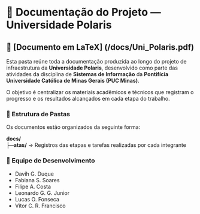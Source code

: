 # 📄 Documentação do Projeto — Universidade Polaris

## 🧩 [Documento em LaTeX] (/docs/Uni_Polaris.pdf)

Esta pasta reúne toda a documentação produzida ao longo do projeto de infraestrutura da **Universidade Polaris**, desenvolvido como parte das atividades da disciplina de **Sistemas de Informação** da **Pontifícia Universidade Católica de Minas Gerais (PUC Minas)**.

O objetivo é centralizar os materiais acadêmicos e técnicos que registram o progresso e os resultados alcançados em cada etapa do trabalho.

### 📁 Estrutura de Pastas

Os documentos estão organizados da seguinte forma:

**docs/** <br/>
**├─atas/** → Registros das etapas e tarefas realizadas por cada integrante

### 👥 Equipe de Desenvolvimento

* Davih G. Duque
* Fabiana S. Soares
* Filipe A. Costa
* Leonardo G. G. Junior
* Lucas O. Fonseca
* Vítor C. R. Francisco

